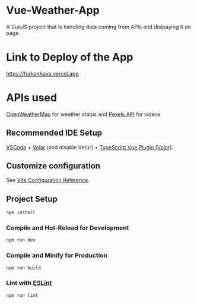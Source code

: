 # Vue-Weather-App

A VueJS project that is handling data coming from APIs and dislpaying it on page.

# Link to Deploy of the App

https://furkanhava.vercel.app

# APIs used

[OpenWeatherMap](https://openweathermap.org/) for weather status and [Pexels API](https://www.pexels.com/api/) for videos

## Recommended IDE Setup

[VSCode](https://code.visualstudio.com/) + [Volar](https://marketplace.visualstudio.com/items?itemName=johnsoncodehk.volar) (and disable Vetur) + [TypeScript Vue Plugin (Volar)](https://marketplace.visualstudio.com/items?itemName=johnsoncodehk.vscode-typescript-vue-plugin).

## Customize configuration

See [Vite Configuration Reference](https://vitejs.dev/config/).

## Project Setup

```sh
npm install
```

### Compile and Hot-Reload for Development

```sh
npm run dev
```

### Compile and Minify for Production

```sh
npm run build
```

### Lint with [ESLint](https://eslint.org/)

```sh
npm run lint
```

